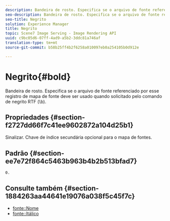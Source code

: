 ```yaml
---
description: Bandeira de rosto. Especifica se o arquivo de fonte referenciado por esse registro de mapa de fonte deve ser usado quando solicitado pelo comando de negrito RTF (\b).
seo-description: Bandeira de rosto. Especifica se o arquivo de fonte referenciado por esse registro de mapa de fonte deve ser usado quando solicitado pelo comando de negrito RTF (\b).
seo-title: Negrito
solution: Experience Manager
title: Negrito
topic: Scene7 Image Serving - Image Rendering API
uuid: c9bc05d6-07ff-4ad9-a5b2-3ddc81a746af
translation-type: tm+mt
source-git-commit: b58b25ff4b2f6258a010097eb0a254105b0d912e

---
```



# Negrito{#bold}

Bandeira de rosto. Especifica se o arquivo de fonte referenciado por esse registro de mapa de fonte deve ser usado quando solicitado pelo comando de negrito RTF (\b).

## Propriedades {#section-f2727dd66f7c41ee9602872a104d25b1}

Sinalizar. Chave de índice secundária opcional para o mapa de fontes.

## Padrão {#section-ee7e72f864c5463b963b4b2b513bfad7}

`0.`

## Consulte também {#section-1884263aa44641e19076a038f5c45f7c}

* [fonte::Nome](r-name-font.md#reference_C55889877DC54AABB60734DCDE86EE76)
* [fonte::Itálico](../../../../../is-api/image-catalog/image-serving-api-ref/c-image-catalog-reference/c-font-map-reference/r-italic-font.md#reference-dc04a532b34a41af81b0b9644acfaad6)
